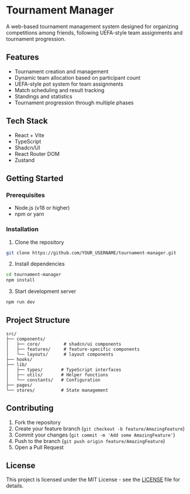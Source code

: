 # Tournament Manager

A web-based tournament management system designed for organizing competitions among friends, following UEFA-style team assignments and tournament progression.

## Features

- Tournament creation and management
- Dynamic team allocation based on participant count
- UEFA-style pot system for team assignments
- Match scheduling and result tracking
- Standings and statistics
- Tournament progression through multiple phases

## Tech Stack

- React + Vite
- TypeScript
- Shadcn/UI
- React Router DOM
- Zustand

## Getting Started

### Prerequisites

- Node.js (v18 or higher)
- npm or yarn

### Installation

1. Clone the repository
```bash
git clone https://github.com/YOUR_USERNAME/tournament-manager.git
```

2. Install dependencies
```bash
cd tournament-manager
npm install
```

3. Start development server
```bash
npm run dev
```

## Project Structure

```
src/
├── components/
│   ├── core/         # shadcn/ui components
│   ├── features/     # feature-specific components
│   └── layouts/      # layout components
├── hooks/
├── lib/
│   ├── types/       # TypeScript interfaces
│   ├── utils/       # Helper functions
│   └── constants/   # Configuration
├── pages/
└── stores/          # State management
```

## Contributing

1. Fork the repository
2. Create your feature branch (`git checkout -b feature/AmazingFeature`)
3. Commit your changes (`git commit -m 'Add some AmazingFeature'`)
4. Push to the branch (`git push origin feature/AmazingFeature`)
5. Open a Pull Request

## License

This project is licensed under the MIT License - see the [LICENSE](LICENSE) file for details. 